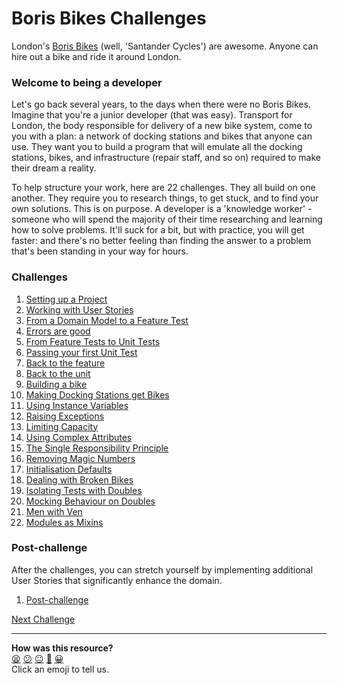 # Boris Bikes Challenges

London's [Boris Bikes](https://tfl.gov.uk/modes/cycling/santander-cycles) (well, 'Santander Cycles') are awesome. Anyone can hire out a bike and ride it around London.

### Welcome to being a developer

Let's go back several years, to the days when there were no Boris Bikes. Imagine that you're a junior developer (that was easy). Transport for London, the body responsible for delivery of a new bike system, come to you with a plan: a network of docking stations and bikes that anyone can use. They want you to build a program that will emulate all the docking stations, bikes, and infrastructure (repair staff, and so on) required to make their dream a reality.

To help structure your work, here are 22 challenges. They all build on one another. They require you to research things, to get stuck, and to find your own solutions. This is on purpose. A developer is a 'knowledge worker' - someone who will spend the majority of their time researching and learning how to solve problems. It'll suck for a bit, but with practice, you will get faster: and there's no better feeling than finding the answer to a problem that's been standing in your way for hours.

### Challenges

1. [Setting up a Project](1_setting_up_a_project.md)
2. [Working with User Stories](2_working_with_user_stories.md)
3. [From a Domain Model to a Feature Test](3_from_domain_models_to_feature_tests.md)
4. [Errors are good](4_errors_are_good.md)
5. [From Feature Tests to Unit Tests](5_from_feature_tests_to_unit_tests.md)
6. [Passing your first Unit Test](6_passing_your_first_unit_test.md)
7. [Back to the feature](7_back_to_the_feature.md)
8. [Back to the unit](8_back_to_the_unit.md)
9. [Building a bike](9_building_a_bike.md)
10. [Making Docking Stations get Bikes](10_making_stations_release_bikes.md)
11. [Using Instance Variables](11_using_instance_variables.md)
12. [Raising Exceptions](12_raising_exceptions.md)
13. [Limiting Capacity](13_limiting_capacity.md)
14. [Using Complex Attributes](14_complex_attributes.md)
15. [The Single Responsibility Principle](15_single_responsibility_principle.md)
16. [Removing Magic Numbers](16_removing_magic_numbers.md)
17. [Initialisation Defaults](17_initialization_defaults.md)
18. [Dealing with Broken Bikes](18_dealing_with_broken_bikes.md)
19. [Isolating Tests with Doubles](19_isolating_tests_with_doubles.md)
20. [Mocking Behaviour on Doubles](20_mocking_behaviour_on_doubles.md)
21. [Men with Ven](21_men_with_ven.md)
22. [Modules as Mixins](22_modules_as_mixins.md)

### Post-challenge

After the challenges, you can stretch yourself by implementing additional User Stories that significantly enhance the domain.

1. [Post-challenge](post_challenge.md)

[Next Challenge](1_setting_up_a_project.md)

<!-- BEGIN GENERATED SECTION DO NOT EDIT -->

---

**How was this resource?**  
[😫](https://airtable.com/shrUJ3t7KLMqVRFKR?prefill_Repository=course&prefill_File=boris_bikes/0_challenge_map.md&prefill_Sentiment=😫) [😕](https://airtable.com/shrUJ3t7KLMqVRFKR?prefill_Repository=course&prefill_File=boris_bikes/0_challenge_map.md&prefill_Sentiment=😕) [😐](https://airtable.com/shrUJ3t7KLMqVRFKR?prefill_Repository=course&prefill_File=boris_bikes/0_challenge_map.md&prefill_Sentiment=😐) [🙂](https://airtable.com/shrUJ3t7KLMqVRFKR?prefill_Repository=course&prefill_File=boris_bikes/0_challenge_map.md&prefill_Sentiment=🙂) [😀](https://airtable.com/shrUJ3t7KLMqVRFKR?prefill_Repository=course&prefill_File=boris_bikes/0_challenge_map.md&prefill_Sentiment=😀)  
Click an emoji to tell us.

<!-- END GENERATED SECTION DO NOT EDIT -->

